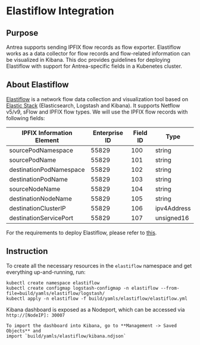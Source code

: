# Elastiflow Integration
## Purpose
Antrea supports sending IPFIX flow records as flow exporter. Elastiflow works
as a data collector for flow records and flow-related information can be visualized
in Kibana. This doc provides guidelines for deploying Elastiflow with support for
Antrea-specific fields in a Kubenetes cluster.

## About Elastiflow
[Elastiflow](https://github.com/robcowart/elastiflow) is a network flow data
collection and visualization tool based on [Elastic
Stack](https://www.elastic.co/elastic-stack) (Elasticsearch, Logstash and
Kibana). It supports Netflow v5/v9, sFlow and IPFIX flow types. We will use the
IPFIX flow records with following fields:

| IPFIX Information Element | Enterprise ID | Field ID | Type        |
|---------------------------|---------------|----------|-------------|
| sourcePodNamespace        | 55829         | 100      | string      |
| sourcePodName             | 55829         | 101      | string      |
| destinationPodNamespace   | 55829         | 102      | string      |
| destinationPodName        | 55829         | 103      | string      |
| sourceNodeName            | 55829         | 104      | string      |
| destinationNodeName       | 55829         | 105      | string      |
| destinationClusterIP      | 55829         | 106      | ipv4Address |
| destinationServicePort    | 55829         | 107      | unsigned16  |

For the requirements to deploy Elastiflow, please refer to
[this](https://github.com/robcowart/elastiflow/blob/master/INSTALL.md#requirements).

## Instruction
To create all the necessary resources in the `elastiflow` namespace and get everything up-and-running, run:
```shell
kubectl create namespace elastiflow
kubectl create configmap logstash-configmap -n elastiflow --from-file=build/yamls/elastiflow/logstash/
kubectl apply -n elastiflow -f build/yamls/elastiflow/elastiflow.yml
```
Kibana dashboard is exposed as a Nodeport, which can be accessed via `http://[NodeIP]: 30007`
```
To import the dashboard into Kibana, go to **Management -> Saved Objects** and
import `build/yamls/elastiflow/kibana.ndjson`
